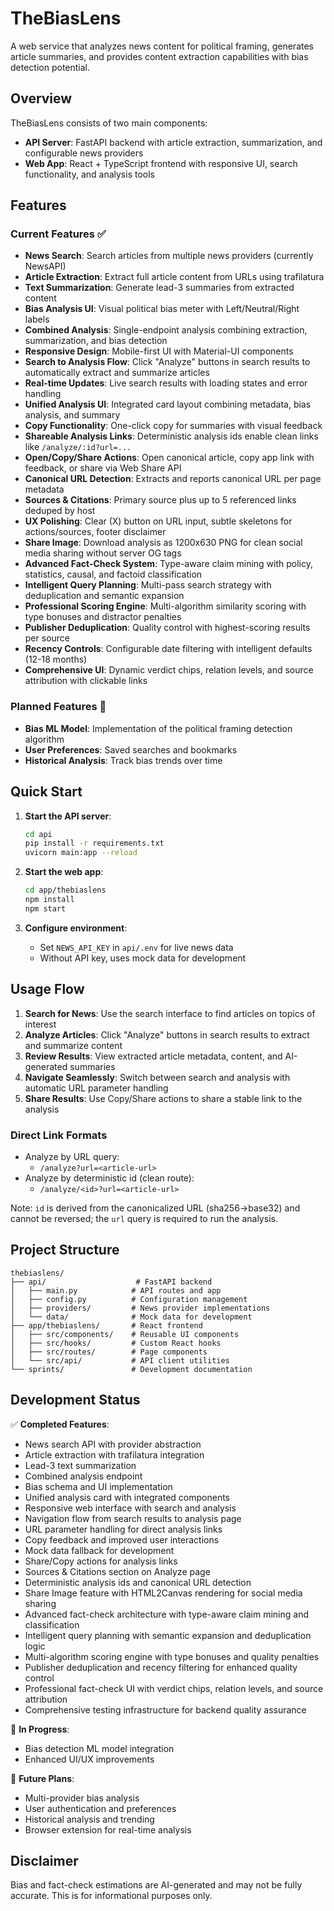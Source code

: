 # TheBiasLens

A web service that analyzes news content for political framing, generates article summaries, and provides content extraction capabilities with bias detection potential.

## Overview

TheBiasLens consists of two main components:

- **API Server**: FastAPI backend with article extraction, summarization, and configurable news providers
- **Web App**: React + TypeScript frontend with responsive UI, search functionality, and analysis tools

## Features

### Current Features ✅

- **News Search**: Search articles from multiple news providers (currently NewsAPI)
- **Article Extraction**: Extract full article content from URLs using trafilatura
- **Text Summarization**: Generate lead-3 summaries from extracted content
- **Bias Analysis UI**: Visual political bias meter with Left/Neutral/Right labels
- **Combined Analysis**: Single-endpoint analysis combining extraction, summarization, and bias detection
- **Responsive Design**: Mobile-first UI with Material-UI components
- **Search to Analysis Flow**: Click "Analyze" buttons in search results to automatically extract and summarize articles
- **Real-time Updates**: Live search results with loading states and error handling
- **Unified Analysis UI**: Integrated card layout combining metadata, bias analysis, and summary
- **Copy Functionality**: One-click copy for summaries with visual feedback
- **Shareable Analysis Links**: Deterministic analysis ids enable clean links like `/analyze/:id?url=...`
- **Open/Copy/Share Actions**: Open canonical article, copy app link with feedback, or share via Web Share API
- **Canonical URL Detection**: Extracts and reports canonical URL per page metadata
- **Sources & Citations**: Primary source plus up to 5 referenced links deduped by host
- **UX Polishing**: Clear (X) button on URL input, subtle skeletons for actions/sources, footer disclaimer
- **Share Image**: Download analysis as 1200x630 PNG for clean social media sharing without server OG tags
- **Advanced Fact-Check System**: Type-aware claim mining with policy, statistics, causal, and factoid classification
- **Intelligent Query Planning**: Multi-pass search strategy with deduplication and semantic expansion
- **Professional Scoring Engine**: Multi-algorithm similarity scoring with type bonuses and distractor penalties
- **Publisher Deduplication**: Quality control with highest-scoring results per source
- **Recency Controls**: Configurable date filtering with intelligent defaults (12-18 months)
- **Comprehensive UI**: Dynamic verdict chips, relation levels, and source attribution with clickable links

### Planned Features 🚧

- **Bias ML Model**: Implementation of the political framing detection algorithm
- **User Preferences**: Saved searches and bookmarks
- **Historical Analysis**: Track bias trends over time

## Quick Start

1. **Start the API server**:

   ```bash
   cd api
   pip install -r requirements.txt
   uvicorn main:app --reload
   ```

2. **Start the web app**:

   ```bash
   cd app/thebiaslens
   npm install
   npm start
   ```

3. **Configure environment**:
   - Set `NEWS_API_KEY` in `api/.env` for live news data
   - Without API key, uses mock data for development

## Usage Flow

1. **Search for News**: Use the search interface to find articles on topics of interest
2. **Analyze Articles**: Click "Analyze" buttons in search results to extract and summarize content
3. **Review Results**: View extracted article metadata, content, and AI-generated summaries
4. **Navigate Seamlessly**: Switch between search and analysis with automatic URL parameter handling
5. **Share Results**: Use Copy/Share actions to share a stable link to the analysis

### Direct Link Formats

- Analyze by URL query:
  - `/analyze?url=<article-url>`
- Analyze by deterministic id (clean route):
  - `/analyze/<id>?url=<article-url>`

Note: `id` is derived from the canonicalized URL (sha256→base32) and cannot be reversed; the `url` query is required to run the analysis.

## Project Structure

```
thebiaslens/
├── api/                    # FastAPI backend
│   ├── main.py            # API routes and app
│   ├── config.py          # Configuration management
│   ├── providers/         # News provider implementations
│   └── data/              # Mock data for development
├── app/thebiaslens/       # React frontend
│   ├── src/components/    # Reusable UI components
│   ├── src/hooks/         # Custom React hooks
│   ├── src/routes/        # Page components
│   └── src/api/           # API client utilities
└── sprints/               # Development documentation
```

## Development Status

✅ **Completed Features**:

- News search API with provider abstraction
- Article extraction with trafilatura integration
- Lead-3 text summarization
- Combined analysis endpoint
- Bias schema and UI implementation
- Unified analysis card with integrated components
- Responsive web interface with search and analysis
- Navigation flow from search results to analysis page
- URL parameter handling for direct analysis links
- Copy feedback and improved user interactions
- Mock data fallback for development
- Share/Copy actions for analysis links
- Sources & Citations section on Analyze page
- Deterministic analysis ids and canonical URL detection
- Share Image feature with HTML2Canvas rendering for social media sharing
- Advanced fact-check architecture with type-aware claim mining and classification
- Intelligent query planning with semantic expansion and deduplication logic
- Multi-algorithm scoring engine with type bonuses and quality penalties
- Publisher deduplication and recency filtering for enhanced quality control
- Professional fact-check UI with verdict chips, relation levels, and source attribution
- Comprehensive testing infrastructure for backend quality assurance

🚧 **In Progress**:

- Bias detection ML model integration
- Enhanced UI/UX improvements

🔮 **Future Plans**:

- Multi-provider bias analysis
- User authentication and preferences
- Historical analysis and trending
- Browser extension for real-time analysis

## Disclaimer

Bias and fact-check estimations are AI-generated and may not be fully accurate. This is for informational purposes only.
